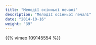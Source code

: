 ```yaml
---
title: "Мелодії осінньої печалі"
description: "Мелодії осінньої печалі"
date: "2014-10-16"
weight: "39"
---
```


{{% vimeo 109145554 %}}
